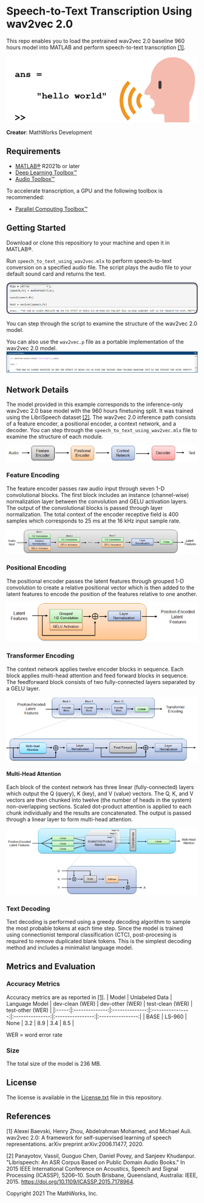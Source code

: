 # Speech-to-Text Transcription Using wav2vec 2.0

This repo enables you to load the pretrained wav2vec 2.0 baseline 960 hours model into MATLAB and perform speech-to-text transcription [[1]](#References).

![speech2text image](images/helloWorld.png)

**Creator**: MathWorks Development

## Requirements
- [MATLAB&reg;](http://www.mathworks.com) R2021b or later
- [Deep Learning Toolbox&trade;](https://www.mathworks.com/products/deep-learning.html)
- [Audio Toolbox&trade;](https://www.mathworks.com/products/audio.html)

To accelerate transcription, a GPU and the following toolbox is recommended:

- [Parallel Computing Toolbox&trade;](https://www.mathworks.com/products/parallel-computing.html)

## Getting Started
Download or clone this repositiory to your machine and open it in MATLAB&reg;.

Run ``speech_to_text_using_wav2vec.mlx`` to perform speech-to-text conversion on a specified audio file. The script plays the audio file to your default sound card and returns the text.

![inference image](images/inference.png)

You can step through the script to examine the structure of the wav2vec 2.0 model.

You can also use the ``wav2vec.p`` file as a portable implementation of the wav2vec 2.0 model.
![portable image](images/wav2vecPortable.png)

## Network Details
The model provided in this example corresponds to the inference-only wav2vec 2.0 base model with the 960 hours finetuning split. It was trained using the LibriSpeech dataset [[2]](#References).
The wav2vec 2.0 inference path consists of a feature encoder, a positional encoder, a context network, and a decoder. You can step through the ``speech_to_text_using_wav2vec.mlx`` file to examine the structure of each module.

![speech2text image](images/algorithm1.png)

### Feature Encoding
The feature encoder passes raw audio input through seven 1-D convolutional blocks. The first block includes an instance (channel-wise) normalization layer between the convolution and GELU activation layers. The output of the convolutional blocks is passed through layer normalization. The total context of the encoder receptive field is 400 samples which corresponds to 25 ms at the 16 kHz input sample rate.

![speech2text image](images/algorithm2.png)

### Positional Encoding
The positional encoder passes the latent features through grouped 1-D convolution to create a relative positional vector which is then added to the latent features to encode the position of the features relative to one another.

![speech2text image](images/algorithm3.png)

### Transformer Encoding
The context network applies twelve encoder blocks in sequence. Each block applies multi-head attention and feed forward blocks in sequence. The feedforward block consists of two fully-connected layers separated by a GELU layer.

![speech2text image](images/algorithm4.png)

#### Multi-Head Attention
Each block of the context network has three linear (fully-connected) layers which output the Q (query), K (key), and V (value) vectors. The Q, K, and V vectors are then chunked into twelve (the number of heads in the system) non-overlapping sections. Scaled dot-product attention is applied to each chunk individually and the results are concatenated. The output is passed through a linear layer to form multi-head attention.

![speech2text image](images/algorithm5.png)

### Text Decoding
Text decoding is performed using a greedy decoding algorithm to sample the most probable tokens at each time step. Since the model is trained using connectionist temporal classification (CTC), post-procesing is required to remove duplicated blank tokens. This is the simplest decoding method and includes a minimalist language model.

## Metrics and Evaluation
### Accuracy Metrics
Accuracy metrics are as reported in [[1]](#References).
| Model | Unlabeled Data | Language Model | dev-clean (WER)  | dev-other (WER) | test-clean (WER) | test-other (WER) |
|:-----:|:--------------:|:--------------:|:----------------:|:---------------:|:----------------:|:----------------:|
| BASE  | LS-960         | None           | 3.2              | 8.9             | 3.4              | 8.5              |

WER = word error rate

### Size
The total size of the model is 236 MB.

## License
The license is available in the [License.txt](License.txt) file in this repository.

## References
[1] Alexei Baevski, Henry Zhou, Abdelrahman Mohamed, and Michael Auli. wav2vec 2.0: A framework for self-supervised learning of speech representations. arXiv preprint arXiv:2006.11477, 2020.

[2] Panayotov, Vassil, Guoguo Chen, Daniel Povey, and Sanjeev Khudanpur. "Librispeech: An ASR Corpus Based on Public Domain Audio Books." In 2015 IEEE International Conference on Acoustics, Speech and Signal Processing (ICASSP), 5206–10. South Brisbane, Queensland, Australia: IEEE, 2015. https://doi.org/10.1109/ICASSP.2015.7178964.

Copyright 2021 The MathWorks, Inc.
